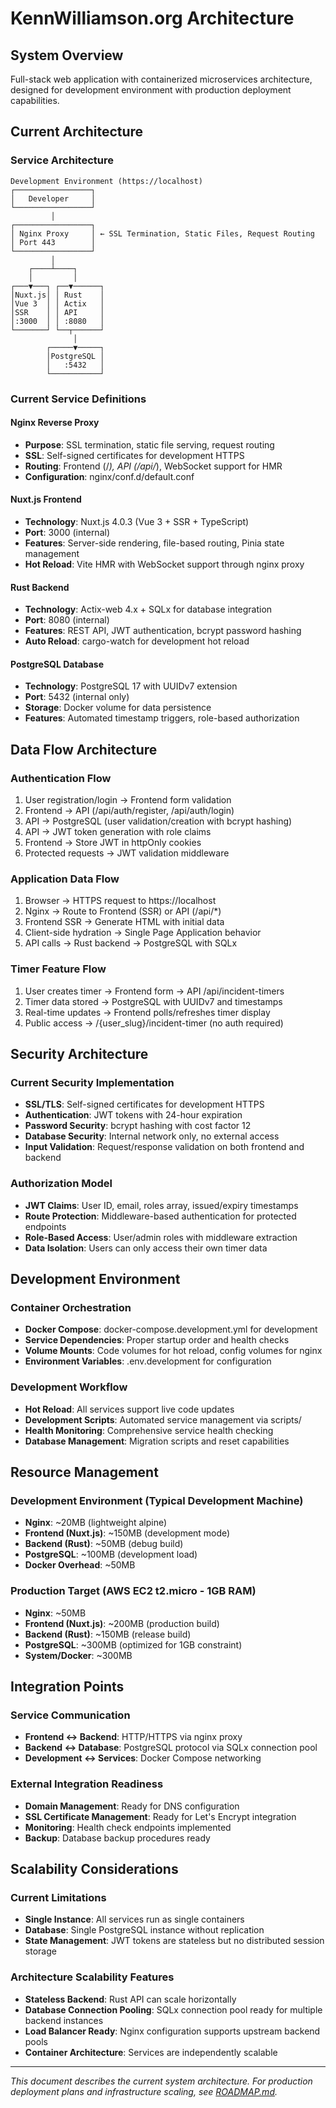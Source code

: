 # KennWilliamson.org Architecture

## System Overview
Full-stack web application with containerized microservices architecture, designed for development environment with production deployment capabilities.

## Current Architecture

### Service Architecture
```
Development Environment (https://localhost)
┌─────────────────┐
│   Developer     │
└─────────────────┘
         │
┌─────────────────┐
│ Nginx Proxy     │ ← SSL Termination, Static Files, Request Routing
│ Port 443        │
└─────────────────┘
         │
    ┌────┴────┐
    │         │
┌───▼───┐ ┌──▼──────┐
│Nuxt.js│ │ Rust    │
│Vue 3  │ │ Actix   │
│SSR    │ │ API     │
│:3000  │ │ :8080   │
└───────┘ └──┬──────┘
              │
        ┌─────▼─────┐
        │PostgreSQL │
        │   :5432   │
        └───────────┘
```

### Current Service Definitions

#### Nginx Reverse Proxy
- **Purpose**: SSL termination, static file serving, request routing
- **SSL**: Self-signed certificates for development HTTPS
- **Routing**: Frontend (/*), API (/api/*), WebSocket support for HMR
- **Configuration**: nginx/conf.d/default.conf

#### Nuxt.js Frontend
- **Technology**: Nuxt.js 4.0.3 (Vue 3 + SSR + TypeScript)
- **Port**: 3000 (internal)
- **Features**: Server-side rendering, file-based routing, Pinia state management
- **Hot Reload**: Vite HMR with WebSocket support through nginx proxy

#### Rust Backend
- **Technology**: Actix-web 4.x + SQLx for database integration
- **Port**: 8080 (internal)
- **Features**: REST API, JWT authentication, bcrypt password hashing
- **Auto Reload**: cargo-watch for development hot reload

#### PostgreSQL Database
- **Technology**: PostgreSQL 17 with UUIDv7 extension
- **Port**: 5432 (internal only)
- **Storage**: Docker volume for data persistence
- **Features**: Automated timestamp triggers, role-based authorization

## Data Flow Architecture

### Authentication Flow
1. User registration/login → Frontend form validation
2. Frontend → API (/api/auth/register, /api/auth/login)
3. API → PostgreSQL (user validation/creation with bcrypt hashing)
4. API → JWT token generation with role claims
5. Frontend → Store JWT in httpOnly cookies
6. Protected requests → JWT validation middleware

### Application Data Flow
1. Browser → HTTPS request to https://localhost
2. Nginx → Route to Frontend (SSR) or API (/api/*)
3. Frontend SSR → Generate HTML with initial data
4. Client-side hydration → Single Page Application behavior
5. API calls → Rust backend → PostgreSQL with SQLx

### Timer Feature Flow
1. User creates timer → Frontend form → API /api/incident-timers
2. Timer data stored → PostgreSQL with UUIDv7 and timestamps
3. Real-time updates → Frontend polls/refreshes timer display
4. Public access → /{user_slug}/incident-timer (no auth required)

## Security Architecture

### Current Security Implementation
- **SSL/TLS**: Self-signed certificates for development HTTPS
- **Authentication**: JWT tokens with 24-hour expiration
- **Password Security**: bcrypt hashing with cost factor 12
- **Database Security**: Internal network only, no external access
- **Input Validation**: Request/response validation on both frontend and backend

### Authorization Model
- **JWT Claims**: User ID, email, roles array, issued/expiry timestamps
- **Route Protection**: Middleware-based authentication for protected endpoints
- **Role-Based Access**: User/admin roles with middleware extraction
- **Data Isolation**: Users can only access their own timer data

## Development Environment

### Container Orchestration
- **Docker Compose**: docker-compose.development.yml for development
- **Service Dependencies**: Proper startup order and health checks
- **Volume Mounts**: Code volumes for hot reload, config volumes for nginx
- **Environment Variables**: .env.development for configuration

### Development Workflow
- **Hot Reload**: All services support live code updates
- **Development Scripts**: Automated service management via scripts/
- **Health Monitoring**: Comprehensive service health checking
- **Database Management**: Migration scripts and reset capabilities

## Resource Management

### Development Environment (Typical Development Machine)
- **Nginx**: ~20MB (lightweight alpine)
- **Frontend (Nuxt.js)**: ~150MB (development mode)
- **Backend (Rust)**: ~50MB (debug build)
- **PostgreSQL**: ~100MB (development load)
- **Docker Overhead**: ~50MB

### Production Target (AWS EC2 t2.micro - 1GB RAM)
- **Nginx**: ~50MB
- **Frontend (Nuxt.js)**: ~200MB (production build)
- **Backend (Rust)**: ~150MB (release build)
- **PostgreSQL**: ~300MB (optimized for 1GB constraint)
- **System/Docker**: ~300MB

## Integration Points

### Service Communication
- **Frontend ↔ Backend**: HTTP/HTTPS via nginx proxy
- **Backend ↔ Database**: PostgreSQL protocol via SQLx connection pool
- **Development ↔ Services**: Docker Compose networking

### External Integration Readiness
- **Domain Management**: Ready for DNS configuration
- **SSL Certificate Management**: Ready for Let's Encrypt integration
- **Monitoring**: Health check endpoints implemented
- **Backup**: Database backup procedures ready

## Scalability Considerations

### Current Limitations
- **Single Instance**: All services run as single containers
- **Database**: Single PostgreSQL instance without replication
- **State Management**: JWT tokens are stateless but no distributed session storage

### Architecture Scalability Features
- **Stateless Backend**: Rust API can scale horizontally
- **Database Connection Pooling**: SQLx connection pool ready for multiple backend instances
- **Load Balancer Ready**: Nginx configuration supports upstream backend pools
- **Container Architecture**: Services are independently scalable

---

*This document describes the current system architecture. For production deployment plans and infrastructure scaling, see [ROADMAP.md](ROADMAP.md).*